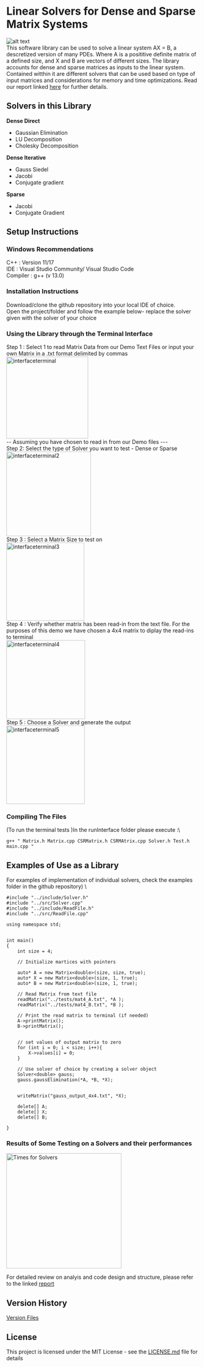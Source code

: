 # Linear Solvers for Dense and Sparse Matrix Systems
![alt text](https://www.brighton.ac.uk/images/School-of-Computing-Engineering-and-Mathematics/Artificial-intelligence-banner-Cropped-990x259.jpg?f=webp&q=80&w=1300) \
This software library can be used to solve a linear system AX = B, a descretized version of many PDEs. Where A is a posititive definite matrix of a defined size, and X and B are vectors of different sizes. The library accounts for dense and sparse matrices as inputs to the linear system. Contained witthin it are different solvers that can be used based on type of input matrices and considerations for memory and time optimizations. Read our report linked [here](report/report.pdf) for further details.


## Solvers in this Library
**Dense Direct**
- Gaussian Elimination
- LU Decomposition
- Cholesky Decomposition 

**Dense Iterative**
- Gauss Siedel
- Jacobi
- Conjugate gradient 

**Sparse** 
- Jacobi
- Conjugate Gradient

## Setup Instructions

### Windows Recommendations
C++ : Version 11/17 \
IDE : Visual Studio Community/ Visual Studio Code \
Compiler : g++ (v 13.0)

### Installation Instructions
Download/clone the github repository into your local IDE of choice. \
Open the project/folder and follow the example below- replace the solver given with the solver of your choice 

### Using the Library through the Terminal Interface

Step 1 : Select 1 to read Matrix Data from our Demo Text Files or input your own Matrix in a .txt format delimited by commas \
<img width="214" alt="interfaceterminal" src="https://user-images.githubusercontent.com/88569855/151702774-72e46d88-b897-4fe0-83fa-751c93f55151.png"> \
-- Assuming you have chosen to read in from our Demo files ---\
Step 2:  Select the type of Solver you want to test - Dense or Sparse\
<img width="221" alt="interfaceterminal2" src="https://user-images.githubusercontent.com/88569855/151702876-bae9138d-12ab-408b-9dc5-4c46d1d4c2e5.png">\
Step 3 : Select a Matrix Size to test on \
<img width="204" alt="interfaceterminal3" src="https://user-images.githubusercontent.com/88569855/151702913-5bd57a09-3e6a-48a2-96c9-0d335bcff9c2.png">\
Step 4 :  Verify whether matrix has been read-in from the text file. For the purposes of this demo we have chosen a 4x4 matrix to diplay the read-ins to terminal \
<img width="206" alt="interfaceterminal4" src="https://user-images.githubusercontent.com/88569855/151702932-150f8184-30a2-4c82-a1a9-719e7c7849ce.png">\
Step 5 : Choose a Solver and generate the output\
<img width="205" alt="interfaceterminal5" src="https://user-images.githubusercontent.com/88569855/151702993-adf296db-1ac2-4d95-aded-e6a511132760.png">


### Compiling The Files
(To run the terminal tests )In the runInterface folder please execute :\
```
g++ " Matrix.h Matrix.cpp CSRMatrix.h CSRMAtrix.cpp Solver.h Test.h main.cpp "
```

##  Examples of Use as a Library
For examples of implementation of individual solvers, check the examples folder in the github repository) \

```
#include "../include/Solver.h"
#include "../src/Solver.cpp"
#include "../include/ReadFile.h"
#include "../src/ReadFile.cpp"

using namespace std;


int main()
{
	int size = 4;

	// Initialize martices with pointers

	auto* A = new Matrix<double>(size, size, true);
	auto* X = new Matrix<double>(size, 1, true);
	auto* B = new Matrix<double>(size, 1, true);

	// Read Matrix from text file
	readMatrix("../tests/mat4_A.txt", *A );
	readMatrix("../tests/mat4_B.txt", *B );

	// Print the read matrix to terminal (if needed)
	A->printMatrix();
	B->printMatrix();


    // set values of output matrix to zero
	for (int i = 0; i < size; i++){
		X->values[i] = 0;
	}

    // Use solver of choice by creating a solver object
	Solver<double> gauss;
	gauss.gaussElimination(*A, *B, *X);
   
   
	writeMatrix("gauss_output_4x4.txt", *X);

    delete[] A;
    delete[] X;
    delete[] B;

}

```


### Results of Some Testing on a Solvers and their performances


<img width="301" alt="Times for Solvers" src="https://user-images.githubusercontent.com/88569855/151703062-d600de80-4937-4b34-b573-c251cea67023.png"> 

For detailed review on analyis and code design and structure, please refer to the linked [report](report/report.pdf)

## Version History

[Version Files](version.md)
## License

This project is licensed under the MIT License  - see the [LICENSE.md](LICENSE) file for details
